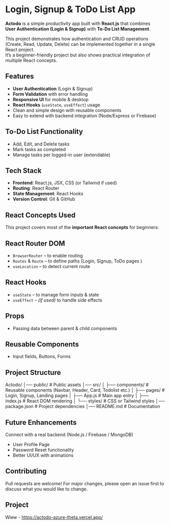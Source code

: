 # Login, Signup & ToDo List App

**Actodo** is a simple productivity app built with **React.js** that combines  
**User Authentication (Login & Signup)** with  **To-Do List Management**.  

This project demonstrates how authentication and CRUD operations (Create, Read, Update, Delete) can be implemented together in a single React project.  
It’s a beginner-friendly project but also shows practical integration of multiple React concepts.

##  Features
-  **User Authentication** (Login & Signup)
-  **Form Validation** with error handling
-  **Responsive UI** for mobile & desktop
-  **React Hooks** (`useState`, `useEffect`) usage
-  Clean and simple design with reusable components
-  Easy to extend with backend integration (Node/Express or Firebase)

## To-Do List Functionality
  - Add, Edit, and Delete tasks
  - Mark tasks as completed
  - Manage tasks per logged-in user (extendable)

## Tech Stack
- **Frontend**: React.js, JSX, CSS (or Tailwind if used)
- **Routing**: React Router
- **State Management**: React Hooks
- **Version Control**: Git & GitHub

##  React Concepts Used
This project covers most of the **important React concepts** for beginners:

## React Router DOM
  - `BrowserRouter` – to enable routing  
  - `Routes` & `Route` – to define paths (Login, Signup, ToDo pages )  
  - `useLocation` – to detect current route  

## React Hooks
  - `useState` – to manage form inputs & state  
  - `useEffect` – *(if used)* to handle side effects  

## Props
  - Passing data between parent & child components  

## Reusable Components
  - Input fields, Buttons, Forms  

##  Project Structure

Actodo/
│── public/ # Public assets
│── src/
│ ├── components/ # Reusable components (Navbar, Header, Card, Todolist etc.)
│ ├── pages/ # Login, Signup, Landing pages
│ ├── App.js # Main app entry
│ ├── index.js # React DOM rendering
│ └── styles/ # CSS or Tailwind styles
│── package.json # Project dependencies
│── README.md # Documentation

## Future Enhancements

 Connect with a real backend (Node.js / Firebase / MongoDB)

- User Profile Page
- Password Reset functionality
- Better UI/UX with animations
  
## Contributing

Pull requests are welcome! For major changes, please open an issue first
to discuss what you would like to change.

## Project

Wiew - https://actodo-azure-theta.vercel.app/
